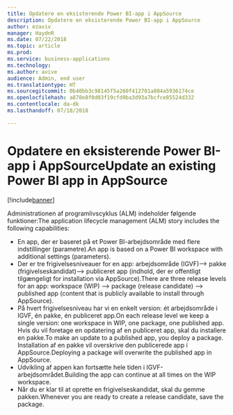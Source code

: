 ```yaml
---
title: Opdatere en eksisterende Power BI-app i AppSource
description: Opdatere en eksisterende Power BI-app i AppSource
author: ezaviv
manager: HaydnR
ms.date: 07/22/2018
ms.topic: article
ms.prod: 
ms.service: business-applications
ms.technology: 
ms.author: avive
audience: Admin, end user
ms.translationtype: HT
ms.sourcegitcommit: 0b40bb3c98145f5a260f412701a884a5936174ce
ms.openlocfilehash: a870e8f0d03f19cfd9ba3d93a7bcfce85524d332
ms.contentlocale: da-dk
ms.lasthandoff: 07/18/2018

---
```

# <a name="update-an-existing-power-bi-app-in-appsource"></a><span data-ttu-id="3ce07-103">Opdatere en eksisterende Power BI-app i AppSource</span><span class="sxs-lookup"><span data-stu-id="3ce07-103">Update an existing Power BI app in AppSource</span></span>

[!include[banner](../../../includes/banner.md)]

<span data-ttu-id="3ce07-104">Administrationen af programlivscyklus (ALM) indeholder følgende funktioner:</span><span class="sxs-lookup"><span data-stu-id="3ce07-104">The application lifecycle management (ALM) story includes the following capabilities:</span></span>

- <span data-ttu-id="3ce07-105">En app, der er baseret på et Power BI-arbejdsområde med flere indstillinger (parametre).</span><span class="sxs-lookup"><span data-stu-id="3ce07-105">An app is based on a Power BI workspace with additional settings (parameters).</span></span>
- <span data-ttu-id="3ce07-106">Der er tre frigivelsesniveauer for en app: arbejdsområde (IGVF)--> pakke (frigivelseskandidat)--> publiceret app (indhold, der er offentligt tilgængeligt for installation via AppSource).</span><span class="sxs-lookup"><span data-stu-id="3ce07-106">There are three release levels for an app: workspace (WIP) --> package (release candidate) --> published app (content that is publicly available to install through AppSource).</span></span>
- <span data-ttu-id="3ce07-107">På hvert frigivelsesniveau har vi en enkelt version: ét arbejdsområde i IGVF, én pakke, én publiceret app.</span><span class="sxs-lookup"><span data-stu-id="3ce07-107">On each release level we keep a single version: one workspace in WIP, one package, one published app.</span></span> <span data-ttu-id="3ce07-108">Hvis du vil foretage en opdatering af en publiceret app, skal du installere en pakke.</span><span class="sxs-lookup"><span data-stu-id="3ce07-108">To make an update to a published app, you deploy a package.</span></span> <span data-ttu-id="3ce07-109">Installation af en pakke vil overskrive den publicerede app i AppSource.</span><span class="sxs-lookup"><span data-stu-id="3ce07-109">Deploying a package will overwrite the published app in AppSource.</span></span>
- <span data-ttu-id="3ce07-110">Udvikling af appen kan fortsætte hele tiden i IGVF-arbejdsområdet.</span><span class="sxs-lookup"><span data-stu-id="3ce07-110">Building the app can continue at all times on the WIP workspace.</span></span>
- <span data-ttu-id="3ce07-111">Når du er klar til at oprette en frigivelseskandidat, skal du gemme pakken.</span><span class="sxs-lookup"><span data-stu-id="3ce07-111">Whenever you are ready to create a release candidate, save the package.</span></span>

